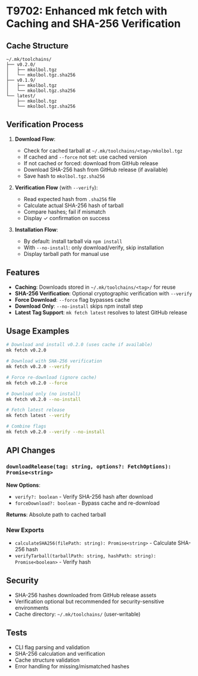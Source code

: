# T9702: Enhanced mk fetch with Caching and SHA-256 Verification

## Cache Structure

```
~/.mk/toolchains/
├── v0.2.0/
│   ├── mkolbol.tgz
│   └── mkolbol.tgz.sha256
├── v0.1.9/
│   ├── mkolbol.tgz
│   └── mkolbol.tgz.sha256
└── latest/
    ├── mkolbol.tgz
    └── mkolbol.tgz.sha256
```

## Verification Process

1. **Download Flow**:
   - Check for cached tarball at `~/.mk/toolchains/<tag>/mkolbol.tgz`
   - If cached and `--force` not set: use cached version
   - If not cached or forced: download from GitHub release
   - Download SHA-256 hash from GitHub release (if available)
   - Save hash to `mkolbol.tgz.sha256`

2. **Verification Flow** (with `--verify`):
   - Read expected hash from `.sha256` file
   - Calculate actual SHA-256 hash of tarball
   - Compare hashes; fail if mismatch
   - Display ✓ confirmation on success

3. **Installation Flow**:
   - By default: install tarball via `npm install`
   - With `--no-install`: only download/verify, skip installation
   - Display tarball path for manual use

## Features

- **Caching**: Downloads stored in `~/.mk/toolchains/<tag>/` for reuse
- **SHA-256 Verification**: Optional cryptographic verification with `--verify`
- **Force Download**: `--force` flag bypasses cache
- **Download Only**: `--no-install` skips npm install step
- **Latest Tag Support**: `mk fetch latest` resolves to latest GitHub release

## Usage Examples

```bash
# Download and install v0.2.0 (uses cache if available)
mk fetch v0.2.0

# Download with SHA-256 verification
mk fetch v0.2.0 --verify

# Force re-download (ignore cache)
mk fetch v0.2.0 --force

# Download only (no install)
mk fetch v0.2.0 --no-install

# Fetch latest release
mk fetch latest --verify

# Combine flags
mk fetch v0.2.0 --verify --no-install
```

## API Changes

### `downloadRelease(tag: string, options?: FetchOptions): Promise<string>`

**New Options**:
- `verify?: boolean` - Verify SHA-256 hash after download
- `forceDownload?: boolean` - Bypass cache and re-download

**Returns**: Absolute path to cached tarball

### New Exports

- `calculateSHA256(filePath: string): Promise<string>` - Calculate SHA-256 hash
- `verifyTarball(tarballPath: string, hashPath: string): Promise<boolean>` - Verify hash

## Security

- SHA-256 hashes downloaded from GitHub release assets
- Verification optional but recommended for security-sensitive environments
- Cache directory: `~/.mk/toolchains/` (user-writable)

## Tests

- CLI flag parsing and validation
- SHA-256 calculation and verification
- Cache structure validation
- Error handling for missing/mismatched hashes
